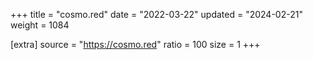 +++
title = "cosmo.red"
date = "2022-03-22"
updated = "2024-02-21"
weight = 1084

[extra]
source = "https://cosmo.red"
ratio = 100
size = 1
+++
